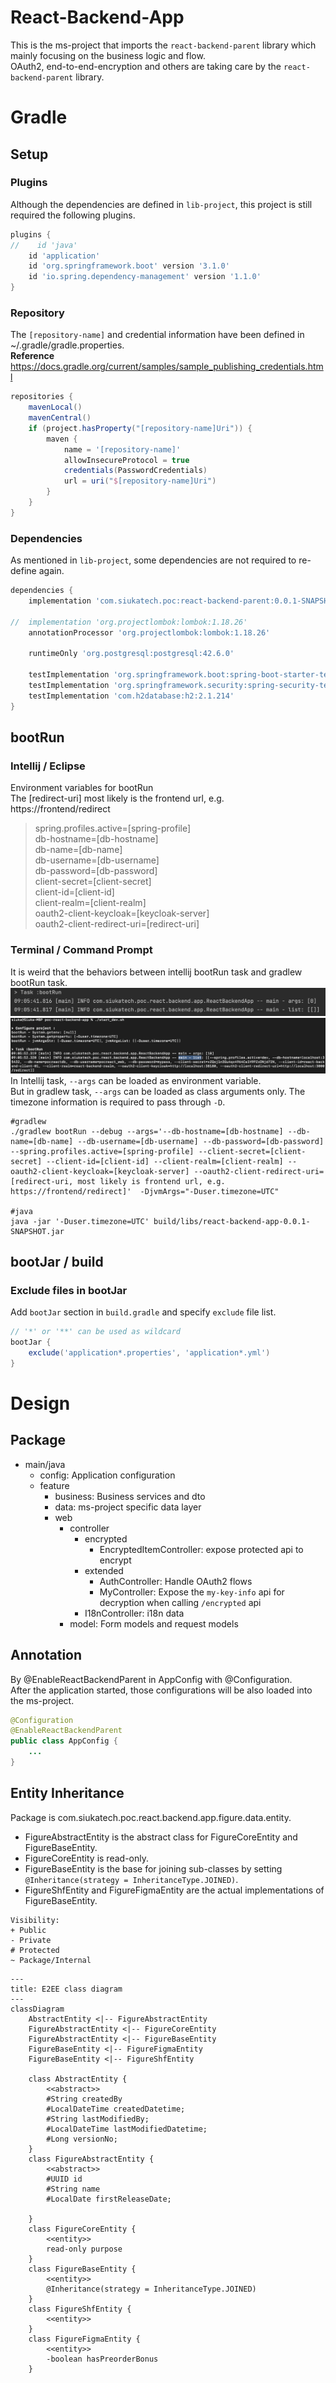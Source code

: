 # React-Backend-App
This is the ms-project that imports the `react-backend-parent` library which mainly focusing on the business logic and flow.  
OAuth2, end-to-end-encryption and others are taking care by the `react-backend-parent` library.



# Gradle
## Setup
### Plugins
Although the dependencies are defined in `lib-project`, this project is still required the following plugins.  
```groovy
plugins {
//    id 'java'
    id 'application'
    id 'org.springframework.boot' version '3.1.0'
    id 'io.spring.dependency-management' version '1.1.0'
}
```



### Repository
The `[repository-name]` and credential information have been defined in ~/.gradle/gradle.properties.  
**Reference**  
https://docs.gradle.org/current/samples/sample_publishing_credentials.html

```groovy
repositories {
    mavenLocal()
    mavenCentral()
    if (project.hasProperty("[repository-name]Uri")) {
        maven {
            name = '[repository-name]'
            allowInsecureProtocol = true
            credentials(PasswordCredentials)
            url = uri("$[repository-name]Uri")
        }
    }
}
```



### Dependencies
As mentioned in `lib-project`, some dependencies are not required to re-define again.
```groovy
dependencies {
    implementation 'com.siukatech.poc:react-backend-parent:0.0.1-SNAPSHOT'

//	implementation 'org.projectlombok:lombok:1.18.26'
    annotationProcessor 'org.projectlombok:lombok:1.18.26'

    runtimeOnly 'org.postgresql:postgresql:42.6.0'

    testImplementation 'org.springframework.boot:spring-boot-starter-test'
    testImplementation 'org.springframework.security:spring-security-test'
    testImplementation 'com.h2database:h2:2.1.214'
}
```



## bootRun
### Intellij / Eclipse
Environment variables for bootRun   
The [redirect-uri] most likely is the frontend url, e.g. https://frontend/redirect

> spring.profiles.active=[spring-profile]  
> db-hostname=[db-hostname]  
> db-name=[db-name]  
> db-username=[db-username]  
> db-password=[db-password]  
> client-secret=[client-secret]  
> client-id=[client-id]  
> client-realm=[client-realm]  
> oauth2-client-keycloak=[keycloak-server]  
> oauth2-client-redirect-uri=[redirect-uri]



### Terminal / Command Prompt
It is weird that the behaviors between intellij bootRun task and gradlew bootRun task.  
![Intellij task 01](assets/image/gradle-01-01-intellij-task-bootRun-01.png)  
![Gradlew task 01](assets/image/gradle-01-02-gradlew-task-bootRun-01.png)  
In Intellij task, `--args` can be loaded as environment variable.  
But in gradlew task, `--args` can be loaded as class arguments only. The timezone information is required to pass through `-D`.  
```shell
#gradlew
./gradlew bootRun --debug --args='--db-hostname=[db-hostname] --db-name=[db-name] --db-username=[db-username] --db-password=[db-password] --spring.profiles.active=[spring-profile] --client-secret=[client-secret] --client-id=[client-id] --client-realm=[client-realm] --oauth2-client-keycloak=[keycloak-server] --oauth2-client-redirect-uri=[redirect-uri, most likely is frontend url, e.g. https://frontend/redirect]'  -DjvmArgs="-Duser.timezone=UTC"

#java
java -jar '-Duser.timezone=UTC' build/libs/react-backend-app-0.0.1-SNAPSHOT.jar
```



## bootJar / build
### Exclude files in bootJar
Add `bootJar` section in `build.gradle` and specify `exclude` file list.
```groovy
// '*' or '**' can be used as wildcard
bootJar {
    exclude('application*.properties', 'application*.yml')
}
```



# Design
## Package
- main/java
  - config: Application configuration
  - feature
    - business: Business services and dto
    - data: ms-project specific data layer
    - web
      - controller
        - encrypted
          - EncryptedItemController: expose protected api to encrypt
        - extended
          - AuthController: Handle OAuth2 flows
          - MyController: Expose the `my-key-info` api for decryption when calling `/encrypted` api
        - I18nController: i18n data
      - model: Form models and request models



## Annotation
By @EnableReactBackendParent in AppConfig with @Configuration.  
After the application started, those configurations will be also loaded into the ms-project.

```java
@Configuration
@EnableReactBackendParent
public class AppConfig {
    ...
}
```



## Entity Inheritance
Package is com.siukatech.poc.react.backend.app.figure.data.entity.  
- FigureAbstractEntity is the abstract class for FigureCoreEntity and FigureBaseEntity.
- FigureCoreEntity is read-only.
- FigureBaseEntity is the base for joining sub-classes by setting `@Inheritance(strategy = InheritanceType.JOINED)`.
- FigureShfEntity and FigureFigmaEntity are the actual implementations of FigureBaseEntity.

```
Visibility:
+ Public
- Private
# Protected
~ Package/Internal
```
```mermaid
---
title: E2EE class diagram
---
classDiagram
    AbstractEntity <|-- FigureAbstractEntity
    FigureAbstractEntity <|-- FigureCoreEntity
    FigureAbstractEntity <|-- FigureBaseEntity
    FigureBaseEntity <|-- FigureFigmaEntity
    FigureBaseEntity <|-- FigureShfEntity

    class AbstractEntity {
        <<abstract>>
        #String createdBy
        #LocalDateTime createdDatetime;
        #String lastModifiedBy;
        #LocalDateTime lastModifiedDatetime;
        #Long versionNo;
    }
    class FigureAbstractEntity {
        <<abstract>>
        #UUID id
        #String name
        #LocalDate firstReleaseDate;

    }
    class FigureCoreEntity {
        <<entity>>
        read-only purpose
    }
    class FigureBaseEntity {
        <<entity>>
        @Inheritance(strategy = InheritanceType.JOINED)
    }
    class FigureShfEntity {
        <<entity>>
    }
    class FigureFigmaEntity {
        <<entity>>
        -boolean hasPreorderBonus
    }

```



